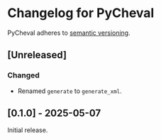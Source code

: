 # Changelog for PyCheval

PyCheval adheres to [semantic versioning](https://semver.org/).

## [Unreleased]

### Changed

- Renamed `generate` to `generate_xml`.

## [0.1.0] - 2025-05-07

Initial release.
